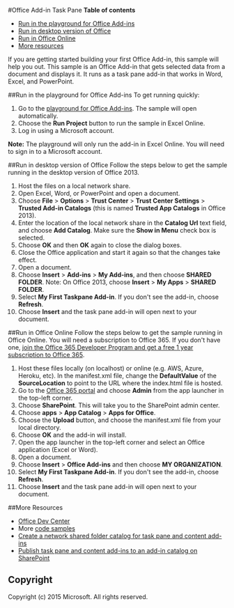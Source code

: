 #Office Add-in Task Pane
**Table of contents**

* [Run in the playground for Office Add-ins](#run-in-the-playground-for-office-add-ins)
* [Run in desktop version of Office](#run-in-desktop-version-of-Office)
* [Run in Office Online](#run-in-office-online)
* [More resources](#more-resources)

If you are getting started building your first Office Add-in, this sample will help you out. 
This sample is an Office Add-in that gets selected data from a document and displays it. It runs
as a task pane add-in that works in Word, Excel, and PowerPoint.

##Run in the playground for Office Add-ins
To get running quickly:

1. Go to the [playground for Office Add-ins](http://aka.ms/Fb7hmn). The sample will open automatically.
2. Choose the **Run Project** button to run the sample in Excel Online.
3. Log in using a Microsoft account.

**Note:** The playground will only run the add-in in Excel Online. You will need to sign in to a Microsoft account.

##Run in desktop version of Office
Follow the steps below to get the sample running in the desktop version of Office 2013. 

1. Host the files on a local network share.
2. Open Excel, Word, or PowerPoint and open a document.
3. Choose **File** > **Options** > **Trust Center** > **Trust Center Settings** > **Trusted Add-in Catalogs** (this is named **Trusted App Catalogs** in Office 2013).
4. Enter the location of the local network share in the **Catalog Url** text field, and choose **Add Catalog**. Make sure the **Show in Menu** check box is selected.
5. Choose **OK** and then **OK** again to close the dialog boxes. 
6. Close the Office application and start it again so that the changes take effect.
7. Open a document.
8. Choose **Insert** > **Add-ins** > **My Add-ins**, and then choose **SHARED FOLDER**. Note: On Office 2013, choose **Insert** > **My Apps** > **SHARED FOLDER**.
9. Select **My First Taskpane Add-in**. If you don't see the add-in, choose **Refresh**.
10. Choose **Insert** and the task pane add-in will open next to your document.


##Run in Office Online
Follow the steps below to get the sample running in Office Online. You will need a subscription to Office 365. 
If you don't have one, [join the Office 365 Developer Program and get a free 1 year subscription to Office 365](https://aka.ms/devprogramsignup).

1. Host these files locally (on localhost) or online (e.g. AWS, Azure, Heroku, etc). In the manifest.xml file, 
change the **DefaultValue** of the **SourceLocation** to point to the URL where the index.html file is hosted.
2. Go to the [Office 365 portal](https://portal.office.com) and choose **Admin** from the app launcher in the top-left corner.
3. Choose **SharePoint**. This will take you to the SharePoint admin center.
4. Choose **apps** > **App Catalog** > **Apps for Office**.
5. Choose the **Upload** button, and choose the manifest.xml file from your local directory.
6. Choose **OK** and the add-in will install.
7. Open the app launcher in the top-left corner and select an Office application (Excel or Word).
8. Open a document.
9. Choose **Insert** > **Office Add-ins** and then choose **MY ORGANIZATION**.
10. Select **My First Taskpane Add-in**. If you don't see the add-in, choose **Refresh**.
11. Choose **Insert** and the task pane add-in will open next to your document.

##More Resources
* [Office Dev Center](http://dev.office.com/)
* More [code samples](http://dev.office.com/codesamples)
* [Create a network shared folder catalog for task pane and content add-ins](https://msdn.microsoft.com/EN-US/library/office/fp123503.aspx)
* [Publish task pane and content add-ins to an add-in catalog on SharePoint](https://msdn.microsoft.com/EN-US/library/office/fp123517.aspx)

## Copyright
Copyright (c) 2015 Microsoft. All rights reserved.
